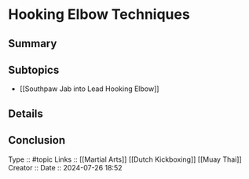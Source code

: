 # Hooking Elbow Techniques

## Summary

## Subtopics

- [[Southpaw Jab into Lead Hooking Elbow]]

## Details

## Conclusion


Type :: #topic
Links :: [[Martial Arts]] [[Dutch Kickboxing]] [[Muay Thai]]
Creator ::
Date ::  2024-07-26 18:52